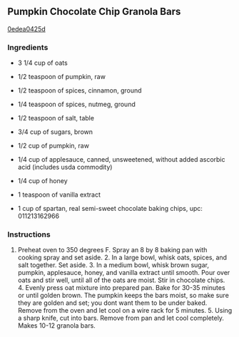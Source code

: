 ## Pumpkin Chocolate Chip Granola Bars

[0edea0425d](http://tastykitchen.com/recipes/desserts/pumpkin-chocolate-chip-granola-bars/)

### Ingredients

 - 3 1/4 cup of oats

 - 1/2 teaspoon of pumpkin, raw

 - 1/2 teaspoon of spices, cinnamon, ground

 - 1/4 teaspoon of spices, nutmeg, ground

 - 1/2 teaspoon of salt, table

 - 3/4 cup of sugars, brown

 - 1/2 cup of pumpkin, raw

 - 1/4 cup of applesauce, canned, unsweetened, without added ascorbic acid (includes usda commodity)

 - 1/4 cup of honey

 - 1 teaspoon of vanilla extract

 - 1 cup of spartan, real semi-sweet chocolate baking chips, upc: 011213162966

### Instructions

1. Preheat oven to 350 degrees F. Spray an 8 by 8 baking pan with cooking spray and set aside. 2. In a large bowl, whisk oats, spices, and salt together. Set aside. 3. In a medium bowl, whisk brown sugar, pumpkin, applesauce, honey, and vanilla extract until smooth. Pour over oats and stir well, until all of the oats are moist. Stir in chocolate chips. 4. Evenly press oat mixture into prepared pan. Bake for 30-35 minutes or until golden brown. The pumpkin keeps the bars moist, so make sure they are golden and set; you dont want them to be under baked. Remove from the oven and let cool on a wire rack for 5 minutes. 5. Using a sharp knife, cut into bars. Remove from pan and let cool completely. Makes 10-12 granola bars.
